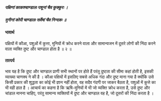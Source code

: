 ##### पक्षिणां काकश्चाण्डालः पशूनां चैव कुक्कुरः ।
##### मुनीनां कोपी चाण्डालः सर्वेषां चैव निन्दकः ॥

#### भावार्थ

पक्षियों में कौआ, पशुओं में कुत्ता, मुनियों में क्रोध करने वाला और सामान्यजन में दूसरे लोगों की निंदा करने वाला व्यक्ति दुष्ट और चाण्डाल होता है ॥ २ ॥

#### तात्पर्य

भाव यह है कि दुष्ट और चाण्डाल प्राणी सभी स्थानों पर होते हैं परंतु दुष्टता की सीमा कहां होती है, इसकी व्याख्या चाणक्य ने की है । कौआ पक्षियों में इसलिए सबसे अधिक गंदा और दुष्ट माना गया है क्योंकि उसे किसी प्रकार की शुद्धता का कोई भी ज्ञान नहीं होता, वह सदैव गंदगी पर जाकर बैठता है, पशुओं में कुत्ते का भी वही हाल है । आचार्य का कहना है कि ऋषि-मुनियों में भी जो व्यक्ति क्रोध करता है, उसे दुष्ट और चांडाल मानना चाहिए, परंतु सामान्य व्यक्तियों में दुष्ट और चाण्डाल वह है, जो दूसरों की निंदा करता है ।